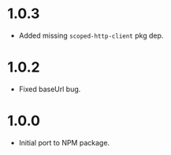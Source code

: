 # 1.0.3

* Added missing `scoped-http-client` pkg dep.

# 1.0.2

* Fixed baseUrl bug.

# 1.0.0

* Initial port to NPM package.
